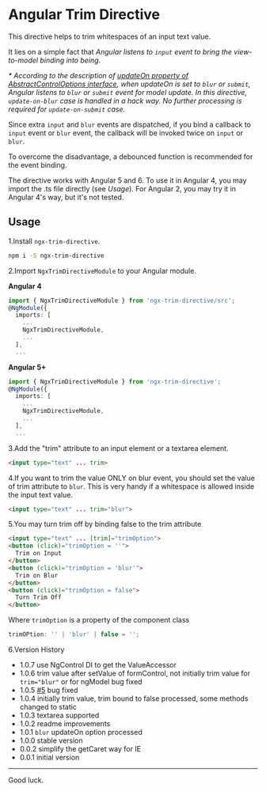 # Angular Trim Directive

This directive helps to trim whitespaces of an input text value.

It lies on a simple fact that *Angular listens to `input` event to bring the view-to-model binding into being*.

_* According to the description of [updateOn property of AbstractControlOptions interface](https://angular.io/api/forms/AbstractControlOptions), when updateOn is set to `blur` or `submit`, Angular listens to `blur` or `submit` event for model update. In this directive, `update-on-blur` case is handled in a hack way. No further processing is required for `update-on-submit` case._

Since extra `input` and `blur` events are dispatched, if you bind a callback to `input` event or `blur` event, the callback will be invoked twice on `input` or `blur`.

To overcome the disadvantage, a debounced function is recommended for the event binding.

The directive works with Angular 5 and 6. To use it in Angular 4, you may import the .ts file directly (see *Usage*). For Angular 2, you may try it in Angular 4's way, but it's not tested.


## Usage

1.Install `ngx-trim-directive`.

```bash
npm i -S ngx-trim-directive
```

2.Import `NgxTrimDirectiveModule` to your Angular module.

**Angular 4**

```typescript
import { NgxTrimDirectiveModule } from 'ngx-trim-directive/src';
@NgModule({
  imports: [
    ...
    NgxTrimDirectiveModule,
    ...
  ],
  ...
```

**Angular 5+**

```typescript
import { NgxTrimDirectiveModule } from 'ngx-trim-directive';
@NgModule({
  imports: [
    ...
    NgxTrimDirectiveModule,
    ...
  ],
  ...
```

3.Add the "trim" attribute to an input element or a textarea element.

```html
<input type="text" ... trim>
```

4.If you want to trim the value ONLY on blur event, you should set the value of trim attribute to `blur`. This is very handy if a whitespace is allowed inside the input text value.

```html
<input type="text" ... trim="blur">
```

5.You may turn trim off by binding false to the trim attribute

```html
<input type="text" ... [trim]="trimOption">
<button (click)="trimOption = ''">
  Trim on Input
</button>
<button (click)="trimOption = 'blur'">
  Trim on Blur
</button>
<button (click)="trimOption = false">
  Turn Trim Off
</button>
```

Where `trimOption` is a property of the component class

```typescript
trimOPtion: '' | 'blur' | false = '';
```

6.Version History

* 1.0.7 use NgControl DI to get the ValueAccessor
* 1.0.6 trim value after setValue of formControl, not initially trim value for `trim="blur"` or for ngModel bug fixed
* 1.0.5 [#5](https://github.com/KingMario/packages/issues/5) bug fixed
* 1.0.4 initially trim value, trim bound to false processed, some methods changed to static
* 1.0.3 textarea supported
* 1.0.2 readme improvements
* 1.0.1 `blur` updateOn option processed
* 1.0.0 stable version
* 0.0.2 simplify the getCaret way for IE
* 0.0.1 initial version

---
Good luck.
